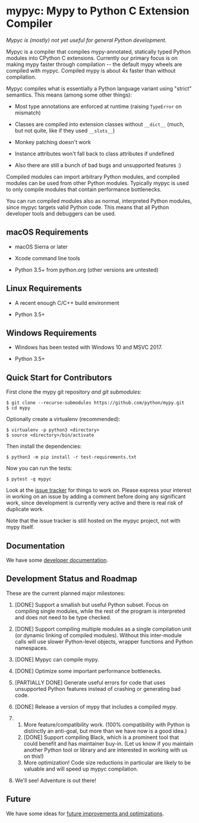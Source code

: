 mypyc: Mypy to Python C Extension Compiler
==========================================

*Mypyc is (mostly) not yet useful for general Python development.*

Mypyc is a compiler that compiles mypy-annotated, statically typed
Python modules into CPython C extensions. Currently our primary focus
is on making mypy faster through compilation -- the default mypy wheels
are compiled with mypyc.  Compiled mypy is about 4x faster than
without compilation.

Mypyc compiles what is essentially a Python language variant using "strict"
semantics. This means (among some other things):

 * Most type annotations are enforced at runtime (raising ``TypeError`` on mismatch)

 * Classes are compiled into extension classes without ``__dict__``
   (much, but not quite, like if they used ``__slots__``)

 * Monkey patching doesn't work

 * Instance attributes won't fall back to class attributes if undefined

 * Also there are still a bunch of bad bugs and unsupported features :)

Compiled modules can import arbitrary Python modules, and compiled modules
can be used from other Python modules.  Typically mypyc is used to only
compile modules that contain performance bottlenecks.

You can run compiled modules also as normal, interpreted Python
modules, since mypyc targets valid Python code. This means that
all Python developer tools and debuggers can be used.

macOS Requirements
------------------

* macOS Sierra or later

* Xcode command line tools

* Python 3.5+ from python.org (other versions are untested)

Linux Requirements
------------------

* A recent enough C/C++ build environment

* Python 3.5+

Windows Requirements
--------------------

* Windows has been tested with Windows 10 and MSVC 2017.

* Python 3.5+

Quick Start for Contributors
----------------------------

First clone the mypy git repository *and git submodules*:

    $ git clone --recurse-submodules https://github.com/python/mypy.git
    $ cd mypy

Optionally create a virtualenv (recommended):

    $ virtualenv -p python3 <directory>
    $ source <directory>/bin/activate

Then install the dependencies:

    $ python3 -m pip install -r test-requirements.txt

Now you can run the tests:

    $ pytest -q mypyc

Look at the [issue tracker](https://github.com/mypyc/mypyc/issues)
for things to work on. Please express your interest in working on an
issue by adding a comment before doing any significant work, since
development is currently very active and there is real risk of duplicate
work.

Note that the issue tracker is still hosted on the mypyc project, not
with mypy itself.

Documentation
-------------

We have some [developer documentation](doc/dev-intro.md).

Development Status and Roadmap
------------------------------

These are the current planned major milestones:

1. [DONE] Support a smallish but useful Python subset. Focus on compiling
   single modules, while the rest of the program is interpreted and does not
   need to be type checked.

2. [DONE] Support compiling multiple modules as a single compilation unit (or
   dynamic linking of compiled modules).  Without this inter-module
   calls will use slower Python-level objects, wrapper functions and
   Python namespaces.

3. [DONE] Mypyc can compile mypy.

4. [DONE] Optimize some important performance bottlenecks.

5. [PARTIALLY DONE] Generate useful errors for code that uses unsupported Python
   features instead of crashing or generating bad code.

6. [DONE] Release a version of mypy that includes a compiled mypy.

7.
    1. More feature/compatibility work. (100% compatibility with Python is distinctly
       an anti-goal, but more than we have now is a good idea.)
    2. [DONE] Support compiling Black, which is a prominent tool that could benefit
       and has maintainer buy-in.
       (Let us know if you maintain another Python tool or library and are
       interested in working with us on this!)
    3. More optimization! Code size reductions in particular are likely to
       be valuable and will speed up mypyc compilation.

8.  We'll see! Adventure is out there!

Future
------

We have some ideas for
[future improvements and optimizations](doc/future.md).
